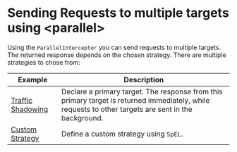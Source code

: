 # Sending Requests to multiple targets using \<parallel>

Using the `ParallelInterceptor` you can send requests to multiple targets. The returned response depends on the chosen strategy. There are multiple strategies to chose from:

| Example                            | Description                                                                                                                                          |
|------------------------------------|------------------------------------------------------------------------------------------------------------------------------------------------------|
| [Traffic Shadowing](shadowing)     | Declare a primary target. The response from this primary target is returned immediately, while requests to other targets are sent in the background. |
| [Custom Strategy](custom-strategy) | Define a custom strategy using `SpEL`.                                                                                                               |
